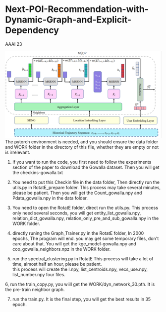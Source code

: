 # Next-POI-Recommendation-with-Dynamic-Graph-and-Explicit-Dependency
AAAI 23

![SNPM](images/f1.png)
The pytorch environment is needed, and you should ensure the data folder and WORK folder in the directory of this file, whether they are empty or not is irrelevant.

1. If you want to run the code, you first need to follow the experiments section of the paper to download the Gowalla dataset.
   Then you will get the checkins-gowalla.txt

2. You need to put this Checkin file in the data folder, Then directly run the utils.py in RotatE_prepare folder.
   This process may take several minutes, please be patient. Then you will get the Count_gowalla.npy and Pdata_gowalla.npy in the data folder.

3. You need to open the RotatE folder, direct run the utils.py.
   This process only need several seconds, you will get entity_list_gowalla.npy, relation_dict_gowalla.npy, relation_only_pre_and_sub_gowalla.npy in the WORK folder.

4. directly runing the Graph_Trainer.py in the RotatE folder, In 2000 epochs, The program will end.
    you may get some temporary files, don't care about that.
    You will get the kge_model-gowalla.npy and coo_gowalla_neighbors.npz in the WORK folder.

5. run the spectral_clustering.py in RotatE
    This process will take a lot of time, almost half an hour, please be patient.   
    this process will  create the I.npy, list_centroids.npy, vecs_use.npy, list_number.npy  four files.

6, run the train_copy.py, you wiill get the WORK/dyn_network_30.pth. It is the pre-train neighbor graph.

7. run the train.py. It is the final step, you will get the best results in 35 epoch. 

